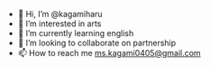 - 👋 Hi, I’m @kagamiharu
- 👀 I’m interested in arts
- 🌱 I’m currently learning english
- 💞️ I’m looking to collaborate on partnership
- 📫 How to reach me ms.kagami0405@gmail.com

<!---
kagamiharu/kagamiharu is a ✨ special ✨ repository because its `README.md` (this file) appears on your GitHub profile.
You can click the Preview link to take a look at your changes.
--->
